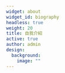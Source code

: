 ```yaml
---
widget: about
widget_id: biography
headless: true
weight: 20
title: 自我介紹
active: true
author: admin
design:
  background:
    image: ""
---
```

